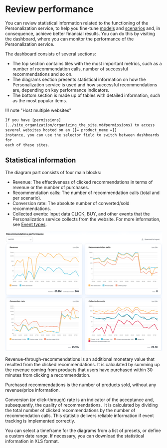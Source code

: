 # Review performance

You can review statistical information related to the functioning of the Personalization service, 
to help you fine-tune [models](recommendation_models.md) and [scenarios](scenarios.md) and, 
in consequence, achieve better financial results.
You can do this by visiting the dashboard, where you can monitor the performance 
of the Personalization service.

The dashboard consists of several sections:

- The top section contains tiles with the most important metrics, such as a number of recommendation calls, number of successful recommendations and so on.
- The diagrams section presents statistical information on how the Personalization service is used and how successful recommendations are, depending on key performance indicators.
- The bottom section is made up of tables with detailed information, such as the most popular items.

!!! note "Host multiple websites"

    If you have [permissions](../site_organization/organizing_the_site.md#permissions) to access several websites hosted on an [[= product_name =]] 
    instance, you can use the selector field to switch between dashboards for 
    each of these sites.

## Statistical information

The diagram part consists of four main blocks:

- Revenue:
    The effectiveness of clicked recommendations in terms of revenue or the number of purchases.
- Recommendation calls:
    The number of recommendation calls (total and per scenario).
- Conversion rate:
    The absolute number of converted/sold recommendations.
- Collected events:
    Input data CLICK, BUY, and other events that the Personalization service collects 
    from the website. 
    For more information, see [Event types](event_types.md).

![Diagrams on the dashboard](img/dashboard_statistics.png "Performance diagrams on the dashboard")

Revenue-through-recommendations is an additional monetary value that resulted from 
the clicked recommendations. 
It is calculated by summing up the revenue coming from products that users have purchased 
within 30 minutes from clicking a recommendation.

Purchased recommendations is the number of products sold, without any 
revenue/price information.

Conversion (or click-through) rate is an indicator of the acceptance and, subsequently, 
the quality of recommendations. 
It is calculated by dividing the total number of clicked recommendations by the number of 
recommendation calls. 
This statistic delivers reliable information if event tracking is implemented correctly.

You can select a timeframe for the diagrams from a list of presets, or define a custom date range.
If necessary, you can download the statistical information in XLS format.
